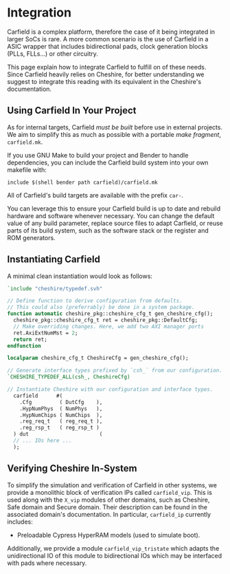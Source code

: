 # Integration

Carfield is a complex platform, therefore the case of it being integrated in larger SoCs is rare. A
more common scenario is the use of Carfield in a ASIC wrapper that includes bidirectional pads,
clock generation blocks (PLLs, FLLs...) or other circuitry.

This page explain how to integrate Carfield to fulfill on of these needs. Since Carfield heavily
relies on Cheshire, for better understanding we suggest to integrate this reading with its
equivalent in the Cheshire's documentation.

## Using Carfield In Your Project

As for internal targets, Carfield *must be built* before use in external projects. We aim to
simplify this as much as possible with a portable *make fragment*, `carfield.mk`.

If you use GNU Make to build your project and Bender to handle dependencies, you can include the
Carfield build system into your own makefile with:

```make
include $(shell bender path carfield)/carfield.mk
```

All of Carfield's build targets are available with the prefix `car-`.

You can leverage this to ensure your Carfield build is up to date and rebuild hardware and software
whenever necessary. You can change the default value of any build parameter, replace source files to
adapt Carfield, or reuse parts of its build system, such as the software stack or the register and
ROM generators.

## Instantiating Carfield

A minimal clean instantiation would look as follows:

```systemverilog
`include "cheshire/typedef.svh"

// Define function to derive configuration from defaults.
// This could also (preferrably) be done in a system package.
function automatic cheshire_pkg::cheshire_cfg_t gen_cheshire_cfg();
  cheshire_pkg::cheshire_cfg_t ret = cheshire_pkg::DefaultCfg;
  // Make overriding changes. Here, we add two AXI manager ports
  ret.AxiExtNumMst = 2;
  return ret;
endfunction

localparam cheshire_cfg_t CheshireCfg = gen_cheshire_cfg();

// Generate interface types prefixed by `csh_` from our configuration.
`CHESHIRE_TYPEDEF_ALL(csh_, CheshireCfg)

// Instantiate Cheshire with our configuration and interface types.
  carfield      #(
	.Cfg         ( DutCfg    ),
	.HypNumPhys  ( NumPhys   ),
	.HypNumChips ( NumChips  ),
	.reg_req_t   ( reg_req_t ),
	.reg_rsp_t   ( reg_rsp_t )
  ) dut                       (
  // ... IOs here ...
  );
```

## Verifying Cheshire In-System

To simplify the simulation and verification of Carfield in other systems, we provide a monolithic
block of verification IPs called `carfield_vip`. This is used along with the `X_vip` modules of
other domains, such as Cheshire, Safe domain and Secure domain. Their description can be found in
the associated domain's documentation. In particular, `carfield_ip` currently includes:

* Preloadable Cypress HyperRAM models (used to simulate boot).

Additionally, we provide a module `carfield_vip_tristate` which adapts the unidirectional IO of this
module to bidirectional IOs which may be interfaced with pads where necessary.
